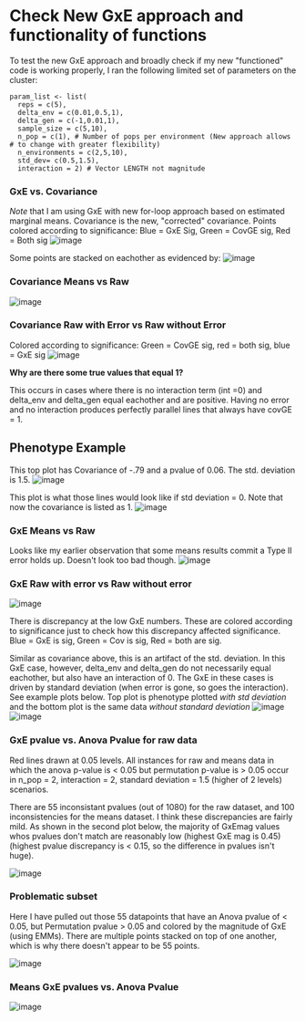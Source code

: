 # Check New GxE approach and functionality of functions
To test the new GxE approach and broadly check if my new "functioned" code is working properly, I ran the following limited set of parameters on the cluster: 

```{r}
param_list <- list( 
  reps = c(5), 
  delta_env = c(0.01,0.5,1),
  delta_gen = c(-1,0.01,1),
  sample_size = c(5,10),
  n_pop = c(1), # Number of pops per environment (New approach allows # to change with greater flexibility)
  n_environments = c(2,5,10),
  std_dev= c(0.5,1.5),
  interaction = 2) # Vector LENGTH not magnitude

```
### GxE vs. Covariance

*Note* that I am using GxE with new for-loop approach based on estimated marginal means. Covariance is the new, "corrected" covariance. 
Points colored according to significance: Blue = GxE Sig, Green = CovGE sig, Red = Both sig
![image](https://github.com/RCN-ECS/CnGV/blob/master/results/notebook_figs/619_covGxE.png)

Some points are stacked on eachother as evidenced by: 
![image](https://github.com/RCN-ECS/CnGV/blob/master/results/notebook_figs/619_Hex.png)

### Covariance Means vs Raw
![image](https://github.com/RCN-ECS/CnGV/blob/master/results/notebook_figs/619_CovMeansRaw.png)

### Covariance Raw with Error vs Raw without Error
Colored according to significance: Green = CovGE sig, red = both sig, blue = GxE sig
![image](https://github.com/RCN-ECS/CnGV/blob/master/results/notebook_figs/619_CovRawvsTrue.png)

**Why are there some true values that equal 1?** 

This occurs in cases where there is no interaction term (int =0) and delta_env and delta_gen equal eachother and are positive. Having no error and no interaction produces perfectly parallel lines that always have covGE = 1. 
## Phenotype Example
This top plot has Covariance of -.79 and a pvalue of 0.06. The std. deviation is 1.5. 
![image](https://github.com/RCN-ECS/CnGV/blob/master/results/notebook_figs/619_CovSTuff.png)

This plot is what those lines would look like if std deviation = 0. Note that now the covariance is listed as 1. 
![image](https://github.com/RCN-ECS/CnGV/blob/master/results/notebook_figs/619_CovNoerr.png)


### GxE Means vs Raw
Looks like my earlier observation that some means results commit a Type II error holds up. Doesn't look too bad though. 
![image](https://github.com/RCN-ECS/CnGV/blob/master/results/notebook_figs/619_GxE_meanvsRaw.png)

### GxE Raw with error vs Raw without error
![image](https://github.com/RCN-ECS/CnGV/blob/master/results/notebook_figs/619_GxENEvsE.png)

There is discrepancy at the low GxE numbers. These are colored according to significance just to check how this discrepancy affected significance. Blue = GxE is sig, Green = Cov is sig, Red = both are sig. 

Similar as covariance above, this is an artifact of the std. deviation. In this GxE case, however, delta_env and delta_gen do not necessarily equal eachother, but also have an interaction of 0. The GxE in these cases is driven by standard deviation (when error is gone, so goes the interaction). See example plots below. Top plot is phenotype plotted *with std deviation* and the bottom plot is the same data *without standard deviation*
![image](https://github.com/RCN-ECS/CnGV/blob/master/results/notebook_figs/619_GxEerror_phen.png)
![image](https://github.com/RCN-ECS/CnGV/blob/master/results/notebook_figs/619_GxEnoerror_phen.png)

### GxE pvalue vs. Anova Pvalue for raw data
Red lines drawn at 0.05 levels. All instances for raw and means data in which the anova p-value is < 0.05 but permutation p-value is > 0.05 occur in n_pop = 2, interaction = 2, standard deviation = 1.5 (higher of 2 levels) scenarios. 

There are 55 inconsistant pvalues (out of 1080) for the raw dataset, and 100 inconsistencies for the means dataset. I think these discrepancies are fairly mild. As shown in the second plot below, the majority of GxEmag values whos pvalues don't match are reasonably low (highest GxE mag is 0.45) (highest pvalue discrepancy is < 0.15, so the difference in pvalues isn't huge).

![image](https://github.com/RCN-ECS/CnGV/blob/master/results/notebook_figs/619_GxE_pvalue.png)

### Problematic subset

Here I have pulled out those 55 datapoints that have an Anova pvalue of < 0.05, but Permutation pvalue > 0.05 and colored by the magnitude of GxE (using EMMs). There are multiple points stacked on top of one another, which is why there doesn't appear to be 55 points. 

![image](https://github.com/RCN-ECS/CnGV/blob/master/results/notebook_figs/6.29.ProblemGxEs.png)

### Means GxE pvalues vs. Anova Pvalue

![image](https://github.com/RCN-ECS/CnGV/blob/master/results/notebook_figs/619_GxEMeanspvalu_anova.png)
